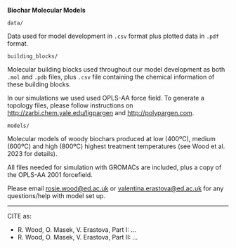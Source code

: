 **Biochar Molecular Models**


`data/` 

Data used for model development in `.csv` format plus plotted data in `.pdf` format.



`building_blocks/`

Molecular building blocks used throughout our model development as both `.mol` and `.pdb` files, 
plus `.csv` file containing the chemical information of these building blocks.

In our simulations we used used OPLS-AA force field.
To generate a topology files, please follow instructions on http://zarbi.chem.yale.edu/ligpargen and http://polypargen.com.



`models/`

Molecular models of woody biochars produced at low (400ºC), medium (600ºC) and high (800ºC) highest treatment temperatures (see Wood et al. 2023 for details).

All files needed for simulation with GROMACs are included, plus a copy of the OPLS-AA 2001 forcefield.

Please email rosie.wood@ed.ac.uk or valentina.erastova@ed.ac.uk for any questions/help with model set up.


-----
CITE as:
- R. Wood, O. Masek, V. Erastova, Part I: ...
- R. Wood, O. Masek, V. Erastova, Part II: ...


